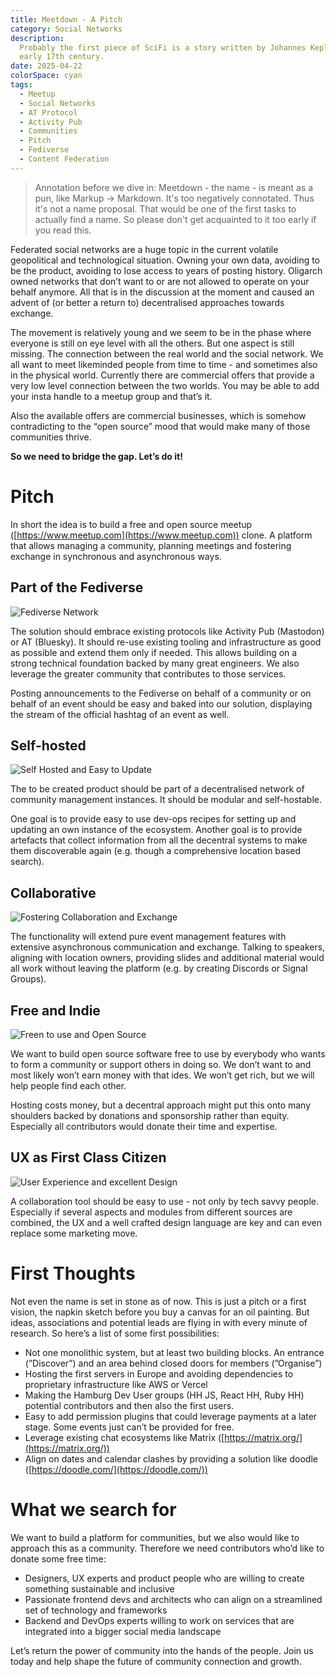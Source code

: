 ```yaml
---
title: Meetdown - A Pitch
category: Social Networks
description:
  Probably the first piece of SciFi is a story written by Johannes Kepler in the
  early 17th century.
date: 2025-04-22
colorSpace: cyan
tags:
  - Meetup
  - Social Networks
  - AT Protocol
  - Activity Pub
  - Communities
  - Pitch
  - Fediverse
  - Content Federation
---
```


> Annotation before we dive in: Meetdown - the name - is meant as a pun, like
> Markup -> Markdown. It's too negatively connotated. Thus it's not a name
> proposal. That would be one of the first tasks to actually find a name. So
> please don't get acquainted to it too early if you read this.

Federated social networks are a huge topic in the current volatile geopolitical
and technological situation. Owning your own data, avoiding to be the product,
avoiding to lose access to years of posting history. Oligarch owned networks
that don’t want to or are not allowed to operate on your behalf anymore. All
that is in the discussion at the moment and caused an advent of (or better a
return to) decentralised approaches towards exchange.

The movement is relatively young and we seem to be in the phase where everyone
is still on eye level with all the others. But one aspect is still missing. The
connection between the real world and the social network. We all want to meet
likeminded people from time to time - and sometimes also in the physical world.
Currently there are commercial offers that provide a very low level connection
between the two worlds. You may be able to add your insta handle to a meetup
group and that’s it.

Also the available offers are commercial businesses, which is somehow
contradicting to the “open source” mood that would make many of those
communities thrive.

**So we need to bridge the gap. Let’s do it!**

# Pitch

In short the idea is to build a free and open source meetup
([https://www.meetup.com](https://www.meetup.com)) clone. A platform that allows
managing a community, planning meetings and fostering exchange in synchronous
and asynchronous ways.

## Part of the Fediverse

![Fediverse Network](/img/posts/2025/meetdown-fediverse-l.jpg)

The solution should embrace existing protocols like Activity Pub (Mastodon) or
AT (Bluesky). It should re-use existing tooling and infrastructure as good as
possible and extend them only if needed. This allows building on a strong
technical foundation backed by many great engineers. We also leverage the
greater community that contributes to those services.

Posting announcements to the Fediverse on behalf of a community or on behalf of
an event should be easy and baked into our solution, displaying the stream of
the official hashtag of an event as well.

## Self-hosted

![Self Hosted and Easy to Update](/img/posts/2025/meetdown-self-hosted-l.jpg)

The to be created product should be part of a decentralised network of community
management instances. It should be modular and self-hostable.

One goal is to provide easy to use dev-ops recipes for setting up and updating
an own instance of the ecosystem. Another goal is to provide artefacts that
collect information from all the decentral systems to make them discoverable
again (e.g. though a comprehensive location based search).

## Collaborative

![Fostering Collaboration and Exchange](/img/posts/2025/meetdown-collab-l.jpg)

The functionality will extend pure event management features with extensive
asynchronous communication and exchange. Talking to speakers, aligning with
location owners, providing slides and additional material would all work without
leaving the platform (e.g. by creating Discords or Signal Groups).

## Free and Indie

![Freen to use and Open Source](/img/posts/2025/meetdown-open-l.jpg)

We want to build open source software free to use by everybody who wants to form
a community or support others in doing so. We don’t want to and most likely
won’t earn money with that ides. We won’t get rich, but we will help people find
each other.

Hosting costs money, but a decentral approach might put this onto many shoulders
backed by donations and sponsorship rather than equity. Especially all
contributors would donate their time and expertise.

## UX as First Class Citizen

![User Experience and excellent Design](/img/posts/2025/meetdown-ux-l.jpg)

A collaboration tool should be easy to use - not only by tech savvy people.
Especially if several aspects and modules from different sources are combined,
the UX and a well crafted design language are key and can even replace some
marketing move.

# First Thoughts

Not even the name is set in stone as of now. This is just a pitch or a first
vision, the napkin sketch before you buy a canvas for an oil painting. But
ideas, associations and potential leads are flying in with every minute of
research. So here’s a list of some first possibilities:

- Not one monolithic system, but at least two building blocks. An entrance
  (”Discover”) and an area behind closed doors for members (”Organise”)
- Hosting the first servers in Europe and avoiding dependencies to proprietary
  infrastructure like AWS or Vercel
- Making the Hamburg Dev User groups (HH JS, React HH, Ruby HH) potential
  contributors and then also the first users.
- Easy to add permission plugins that could leverage payments at a later stage.
  Some events just can’t be provided for free.
- Leverage existing chat ecosystems like Matrix
  ([https://matrix.org/](https://matrix.org/))
- Align on dates and calendar clashes by providing a solution like doodle
  ([https://doodle.com/](https://doodle.com/))

# What we search for

We want to build a platform for communities, but we also would like to approach
this as a community. Therefore we need contributors who’d like to donate some
free time:

- Designers, UX experts and product people who are willing to create something
  sustainable and inclusive
- Passionate frontend devs and architects who can align on a streamlined set of
  technology and frameworks
- Backend and DevOps experts willing to work on services that are integrated
  into a bigger social media landscape

Let’s return the power of community into the hands of the people. Join us today
and help shape the future of community connection and growth.
